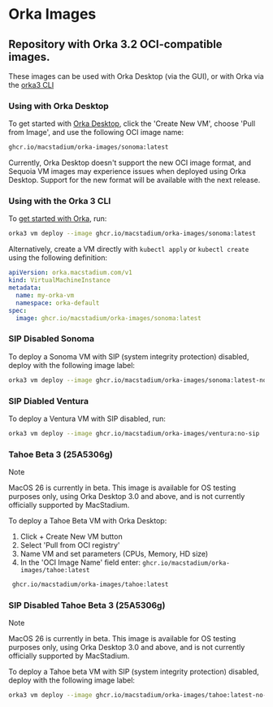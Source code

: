 # Orka Images

## Repository with Orka 3.2 OCI-compatible images.

These images can be used with Orka Desktop (via the GUI), or with Orka via the [orka3 CLI](https://orkadocs.macstadium.com/docs/cli-reference)

### Using with Orka Desktop

To get started with [Orka Desktop](https://github.com/macstadium/orka-desktop), click the 'Create New VM', choose 'Pull from Image', and use the following OCI image name:

```sh
ghcr.io/macstadium/orka-images/sonoma:latest
```

Currently, Orka Desktop doesn't support the new OCI image format, and Sequoia VM images may experience issues when deployed using Orka Desktop. Support for the new format will be available with the next release.

### Using with the Orka 3 CLI

To [get started with Orka](https://orkadocs.macstadium.com/docs/orka-cluster-32-introduction), run:

```sh
orka3 vm deploy --image ghcr.io/macstadium/orka-images/sonoma:latest
```

Alternatively, create a VM directly with `kubectl apply` or `kubectl create` using the following definition:

```yaml
apiVersion: orka.macstadium.com/v1
kind: VirtualMachineInstance
metadata:
  name: my-orka-vm
  namespace: orka-default
spec:
  image: ghcr.io/macstadium/orka-images/sonoma:latest
```

### SIP Disabled Sonoma

To deploy a Sonoma VM with SIP (system integrity protection) disabled, deploy with the following image label:

```sh
orka3 vm deploy --image ghcr.io/macstadium/orka-images/sonoma:latest-no-sip
```

### SIP Diabled Ventura

To deploy a Ventura VM with SIP disabled, run:

```sh
orka3 vm deploy --image ghcr.io/macstadium/orka-images/ventura:no-sip
```

### Tahoe Beta 3 (25A5306g)

> [!NOTE]
> MacOS 26 is currently in beta. This image is available for OS testing purposes only, using Orka Desktop 3.0 and above, and is not currently officially supported by MacStadium.

To deploy a Tahoe Beta VM with Orka Desktop:

1. Click + Create New VM button
1. Select 'Pull from OCI registry'
1. Name VM and set parameters (CPUs, Memory, HD size)
1. In the 'OCI Image Name' field enter: `ghcr.io/macstadium/orka-images/tahoe:latest`
```sh  
 ghcr.io/macstadium/orka-images/tahoe:latest
```

### SIP Disabled Tahoe Beta 3 (25A5306g)

> [!NOTE]
> MacOS 26 is currently in beta. This image is available for OS testing purposes only, using Orka Desktop 3.0 and above, and is not currently officially supported by MacStadium.

To deploy a Tahoe beta VM with SIP (system integrity protection) disabled, deploy with the following image label:

```sh
orka3 vm deploy --image ghcr.io/macstadium/orka-images/tahoe:latest-no-sip
```
